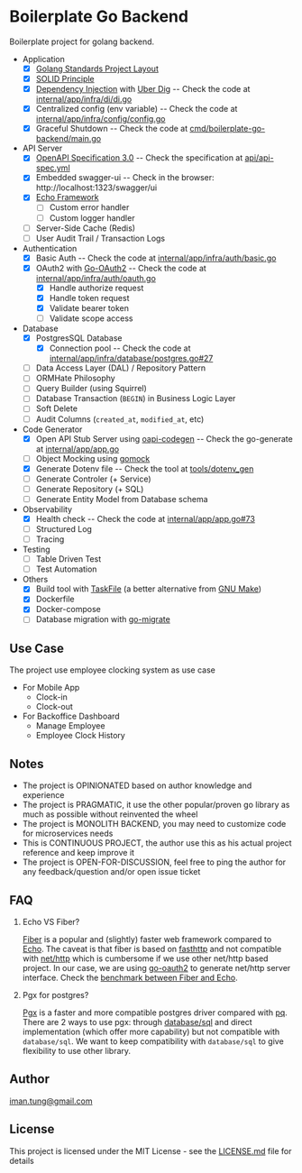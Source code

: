 # Boilerplate Go Backend

Boilerplate project for golang backend. 

- Application
  - [x] [Golang Standards Project Layout](https://github.com/golang-standards/project-layout)
  - [x] [SOLID Principle](https://en.wikipedia.org/wiki/SOLID)
  - [x] [Dependency Injection](https://en.wikipedia.org/wiki/Dependency_injection) with [Uber Dig](https://github.com/uber-go/dig) -- Check the code at [internal/app/infra/di/di.go](internal/app/infra/di/di.go)
  - [x] Centralized config (env variable) -- Check the code at [internal/app/infra/config/config.go](internal/app/infra/config/config.go)
  - [x] Graceful Shutdown -- Check the code at [cmd/boilerplate-go-backend/main.go](cmd/boilerplate-go-backend/main.go)
- API Server
  - [x] [OpenAPI Specification 3.0](https://swagger.io/resources/open-api/) -- Check the specification at [api/api-spec.yml](api/api-spec.yml)
  - [x] Embedded swagger-ui -- Check in the browser: http://localhost:1323/swagger/ui
  - [x] [Echo Framework](https://echo.labstack.com/)
    - [ ] Custom error handler
    - [ ] Custom logger handler
  - [ ] Server-Side Cache (Redis)
  - [ ] User Audit Trail / Transaction Logs
- Authentication
  - [x] Basic Auth -- Check the code at [internal/app/infra/auth/basic.go](internal/app/infra/auth/basic.go)
  - [x] OAuth2 with [Go-OAuth2](https://github.com/go-oauth2/oauth2) -- Check the code at [internal/app/infra/auth/oauth.go](internal/app/infra/auth/oauth.go)
    - [x] Handle authorize request
    - [x] Handle token request
    - [x] Validate bearer token
    - [ ] Validate scope access
- Database
  - [x] PostgresSQL Database
    - [x] Connection pool -- Check the code at [internal/app/infra/database/postgres.go#27](internal/app/infra/database/postgres.go#27)
  - [ ] Data Access Layer (DAL) / Repository Pattern
  - [ ] ORMHate Philosophy
  - [ ] Query Builder (using Squirrel)
  - [ ] Database Transaction (`BEGIN`) in Business Logic Layer
  - [ ] Soft Delete
  - [ ] Audit Columns (`created_at`, `modified_at`, etc)
- Code Generator
  - [x] Open API Stub Server using [oapi-codegen](github.com/deepmap/oapi-codegen) -- Check the go-generate at [internal/app/app.go](internal/app/app.go) 
  - [ ] Object Mocking using [gomock](https://github.com/uber-go/mock)
  - [x] Generate Dotenv file -- Check the tool at [tools/dotenv_gen](tools/dotenv_gen/README.md)
  - [ ] Generate Controler (+ Service) 
  - [ ] Generate Repository (+ SQL) 
  - [ ] Generate Entity Model from Database schema
- Observability
  - [x] Health check -- Check the code at [internal/app/app.go#73](internal/app/app.go#73)
  - [ ] Structured Log
  - [ ] Tracing
- Testing
  - [ ] Table Driven Test
  - [ ] Test Automation
- Others
  - [x] Build tool with [TaskFile](https://taskfile.dev/) (a better alternative from [GNU Make](https://www.gnu.org/software/make/))
  - [x] Dockerfile 
  - [x] Docker-compose
  - [ ] Database migration with [go-migrate](https://github.com/golang-migrate/migrate)

## Use Case

The project use employee clocking system as use case
- For Mobile App 
    - Clock-in
    - Clock-out
- For Backoffice Dashboard
    - Manage Employee
    - Employee Clock History

## Notes 

- The project is OPINIONATED based on author knowledge and experience
- The project is PRAGMATIC, it use the other popular/proven go library as much as possible without reinvented the wheel
- The project is MONOLITH BACKEND, you may need to customize code for microservices needs
- This is CONTINUOUS PROJECT, the author use this as his actual project reference and keep improve it
- The project is OPEN-FOR-DISCUSSION, feel free to ping the author for any feedback/question and/or open issue ticket

## FAQ

1. Echo VS Fiber? 

    [Fiber](https://github.com/gofiber/fiber) is a popular and (slightly) faster web framework compared to [Echo](https://echo.labstack.com/). The caveat is that fiber is based on [fasthttp](https://github.com/valyala/fasthttp) and not compatible with [net/http](https://pkg.go.dev/net/http) which is cumbersome if we use other net/http based project. In our case, we are using [go-oauth2](https://github.com/go-oauth2/oauth2) to generate net/http server interface. Check the [benchmark between Fiber and Echo](https://medium.com/deno-the-complete-reference/go-gin-vs-fiber-vs-echo-how-much-performance-difference-is-really-there-for-a-real-world-use-1ed29d6a3e4d).

2. Pgx for postgres? 

    [Pgx](https://github.com/jackc/pgx) is a faster and more compatible postgres driver compared with [pq](https://github.com/lib/pq). There are 2 ways to use pgx: through [database/sql](https://pkg.go.dev/database/sql) and direct implementation (which offer more capability) but not compatible with `database/sql`. We want to keep compatibility with `database/sql` to give flexibility to use other library.

## Author

<iman.tung@gmail.com>


## License

This project is licensed under the MIT License - see the [LICENSE.md](LICENSE.md) file for details